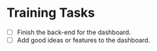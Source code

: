 # Training Tasks

- [ ] Finish the back-end for the dashboard.
- [ ] Add good ideas or features to the dashboard.
